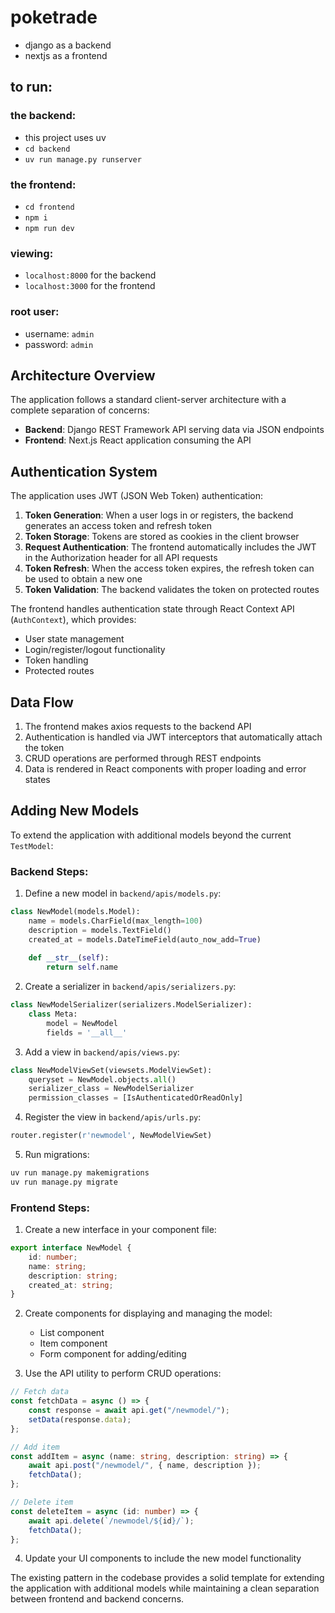 # poketrade

- django as a backend
- nextjs as a frontend

## to run:
### the backend:
- this project uses uv
- `cd backend`
- `uv run manage.py runserver`

### the frontend:
- `cd frontend`
- `npm i`
- `npm run dev`

### viewing:
- `localhost:8000` for the backend
- `localhost:3000` for the frontend

### root user:
- username: `admin`
- password: `admin`

## Architecture Overview

The application follows a standard client-server architecture with a complete separation of concerns:

- **Backend**: Django REST Framework API serving data via JSON endpoints
- **Frontend**: Next.js React application consuming the API

## Authentication System

The application uses JWT (JSON Web Token) authentication:

1. **Token Generation**: When a user logs in or registers, the backend generates an access token and refresh token
2. **Token Storage**: Tokens are stored as cookies in the client browser
3. **Request Authentication**: The frontend automatically includes the JWT in the Authorization header for all API requests
4. **Token Refresh**: When the access token expires, the refresh token can be used to obtain a new one
5. **Token Validation**: The backend validates the token on protected routes

The frontend handles authentication state through React Context API (`AuthContext`), which provides:
- User state management
- Login/register/logout functionality
- Token handling
- Protected routes

## Data Flow

1. The frontend makes axios requests to the backend API
2. Authentication is handled via JWT interceptors that automatically attach the token
3. CRUD operations are performed through REST endpoints
4. Data is rendered in React components with proper loading and error states

## Adding New Models

To extend the application with additional models beyond the current `TestModel`:

### Backend Steps:

1. Define a new model in `backend/apis/models.py`:
```python
class NewModel(models.Model):
    name = models.CharField(max_length=100)
    description = models.TextField()
    created_at = models.DateTimeField(auto_now_add=True)
    
    def __str__(self):
        return self.name
```

2. Create a serializer in `backend/apis/serializers.py`:
```python
class NewModelSerializer(serializers.ModelSerializer):
    class Meta:
        model = NewModel
        fields = '__all__'
```

3. Add a view in `backend/apis/views.py`:
```python
class NewModelViewSet(viewsets.ModelViewSet):
    queryset = NewModel.objects.all()
    serializer_class = NewModelSerializer
    permission_classes = [IsAuthenticatedOrReadOnly]
```

4. Register the view in `backend/apis/urls.py`:
```python
router.register(r'newmodel', NewModelViewSet)
```

5. Run migrations:
```bash
uv run manage.py makemigrations
uv run manage.py migrate
```

### Frontend Steps:

1. Create a new interface in your component file:
```typescript
export interface NewModel {
    id: number;
    name: string;
    description: string;
    created_at: string;
}
```

2. Create components for displaying and managing the model:
   - List component
   - Item component
   - Form component for adding/editing

3. Use the API utility to perform CRUD operations:
```typescript
// Fetch data
const fetchData = async () => {
    const response = await api.get("/newmodel/");
    setData(response.data);
};

// Add item
const addItem = async (name: string, description: string) => {
    await api.post("/newmodel/", { name, description });
    fetchData();
};

// Delete item
const deleteItem = async (id: number) => {
    await api.delete(`/newmodel/${id}/`);
    fetchData();
};
```

4. Update your UI components to include the new model functionality

The existing pattern in the codebase provides a solid template for extending the application with additional models while maintaining a clean separation between frontend and backend concerns.
